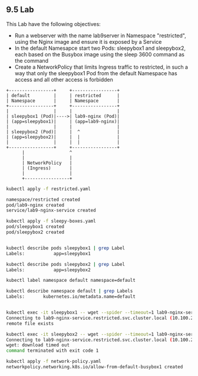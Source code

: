 ## 9.5 Lab

This Lab have the following objectives:

- Run a webserver with the name lab9server in Namespace "restricted", using the Nginx image and ensure it is exposed by a Service
- In the default Namesapce start two Pods: sleepybox1 and sleepybox2, each based on the Busybox image using the sleep 3600 command as the command
- Create a NetworkPolicy that limits Ingress traffic to restricted, in such a way that only the sleepybox1 Pod from the default Namespace has access and all other access is forbidden

```
+-----------------+     +-----------------+
| default         |     | restricted      |
| Namespace       |     | Namespace       |
+-----------------+     +-----------------+
|                 |     |                 |
| sleepybox1 (Pod)|---->| lab9-nginx (Pod)|
| (app=sleepybox1)|     | (app=lab9-nginx)|
|                 |     |                 |
| sleepybox2 (Pod)|     |  ^              |
| (app=sleepybox2)|     |  |              |
|                 |     |  |              |
+-----------------+     +-----------------+
      |                 ^                  
      |                 |                  
      | NetworkPolicy   |                  
      | (Ingress)       |                  
      |                 |                  
      +-----------------+
```

```bash
kubectl apply -f restricted.yaml

namespace/restricted created
pod/lab9-nginx created
service/lab9-nginx-service created

kubectl apply -f sleepy-boxes.yaml
pod/sleepybox1 created
pod/sleepybox2 created


kubectl describe pods sleepybox1 | grep Label
Labels:           app=sleepybox1

kubectl describe pods sleepybox2 | grep Label
Labels:           app=sleepybox2

kubectl label namespace default namespace=default

kubectl describe namespace default | grep Labels
Labels:       kubernetes.io/metadata.name=default


kubectl exec -it sleepybox1 -- wget --spider --timeout=1 lab9-nginx-service.restricted.svc.cluster.local
Connecting to lab9-nginx-service.restricted.svc.cluster.local (10.100.233.89:80)
remote file exists

kubectl exec -it sleepybox2 -- wget --spider --timeout=1 lab9-nginx-service.restricted.svc.cluster.local
Connecting to lab9-nginx-service.restricted.svc.cluster.local (10.100.233.89:80)
wget: download timed out
command terminated with exit code 1

kubectl apply -f network-policy.yaml
networkpolicy.networking.k8s.io/allow-from-default-busybox1 created

```
